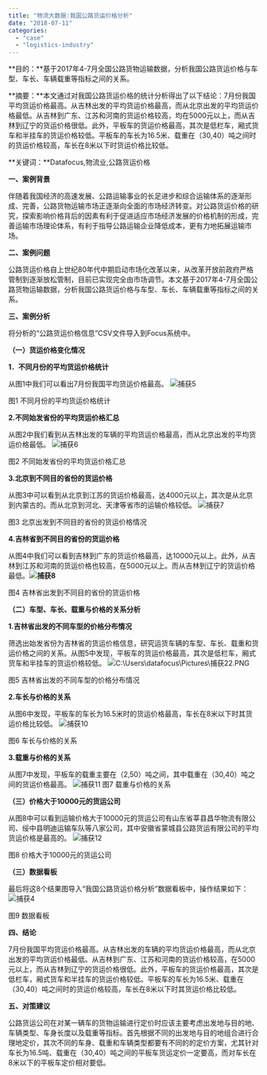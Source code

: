 ```yaml
---
title: "物流大数据:我国公路货运价格分析"
date: "2018-07-11"
categories: 
  - "case"
  - "logistics-industry"
---
```


**目的：**基于2017年4-7月全国公路货物运输数据，分析我国公路货运价格与车型、车长、车辆载重等指标之间的关系。

**摘要：**本文通过对我国公路货运价格的统计分析得出了以下结论：7月份我国平均货运价格最高。从吉林出发的平均货运价格最高，而从北京出发的平均货运价格最低。从吉林到广东、江苏和河南的货运价格较高，均在5000元以上，而从吉林到辽宁的货运价格很低。此外，平板车的货运价格最高，其次是低栏车，厢式货车和半挂车的货运价格较低。平板车的车长为16.5米、载重在（30,40）吨之间时的货运价格较高，车长在8米以下时货运价格比较低。

**关键词：**Datafocus,物流业,公路货运价格

**一、案例背景**

伴随着我国经济的高速发展、公路运输事业的长足进步和综合运输体系的逐渐形成、完善，公路货物运输市场正逐渐向全面的市场经济转变。对公路货运价格的研究，探索影响价格背后的因素有利于促进适应市场经济发展的价格机制的形成，完善运输市场理论体系，有利于指导公路运输企业降低成本，更有力地拓展运输市场。

**二、案例问题**

公路货运价格自上世纪80年代中期启动市场化改革以来，从改革开放前政府严格管制到逐渐放松管制，目前已实现完全由市场调节。本文基于2017年4-7月全国公路货物运输数据，分析我国公路货运价格与车型、车长、车辆载重等指标之间的关系。

**三、案例分析**

将分析的“公路货运价格信息”CSV文件导入到Focus系统中。

**（一）货运价格变化情况**

**1．不同月份的平均货运价格统计**

从图1中我们可以看出7月份我国平均货运价格最高。 ![捕获5](images/5.png)

图1 不同月份的平均货运价格统计

**2.不同始发省份的平均货运价格汇总**

从图2中我们看到从吉林出发的车辆的平均货运价格最高，而从北京出发的平均货运价格最低。 ![捕获6](images/6.png)

图2 不同始发省份的平均货运价格汇总

**3.北京到不同目的省份的货运价格**

从图3中可以看到从北京到江苏的货运价格最高，达4000元以上，其次是从北京到内蒙古的。而从北京到河北、天津等省市的运输价格较低。 ![捕获7](images/7.png)

图3 北京出发到不同目的省份的货运价格情况

**4.吉林省到不同目的省份的货运价格**

从图4中我们可以看到吉林到广东的货运价格最高，达10000元以上。此外，从吉林到江苏和河南的货运价格也较高，在5000元以上。而从吉林到辽宁的货运价格最低。**![捕获8](images/8.png)**

图4 吉林省出发到不同目的省份的货运价格

**（二）车型、车长、载重与价格的关系分析**

**1.吉林省出发的不同车型的价格分布情况**

筛选出始发省份为吉林省的货运价格信息，研究运货车辆的车型、车长、载重和货运价格之间的关系。从图5中发现，平板车的货运价格最高，其次是低栏车，厢式货车和半挂车的货运价格较低。 ![C:\Users\datafocus\Pictures\捕获22.PNG](images/c-users-datafocus-pictures-22-png.png)

图5 吉林省出发的不同车型的价格分布情况

**2.车长与价格的关系**

从图6中发现，平板车的车长为16.5米时的货运价格最高，车长在8米以下时其货运价格比较低。 ![捕获10](images/10.png)

图6 车长与价格的关系

**3.载重与价格的关系**

从图7中发现，平板车的载重主要在（2,50）吨之间，其中载重在（30,40）吨之间的货运价格最高。 ![捕获11](images/11-2.png) 图7 载重与价格的关系

**（三）价格大于10000元的货运公司**

从图8中可以看到运输价格大于10000元的货运公司有山东省莘县昌华物流有限公司、绥中县明迪运输车队等八家公司，其中安徽省蒙城县公路货运有限公司的平均货运价格是最高的。 ![捕获12](images/12.png)

图8 价格大于10000元的货运公司

**（三）数据看板**

最后将这8个结果图导入“我国公路货运价格分析”数据看板中，操作结果如下： ![捕获4](images/4.png)

图9 数据看板

**四、结论**

7月份我国平均货运价格最高。从吉林出发的车辆的平均货运价格最高，而从北京出发的平均货运价格最低。从吉林到广东、江苏和河南的货运价格较高，在5000元以上，而从吉林到辽宁的货运价格很低。此外，平板车的货运价格最高，其次是低栏车，厢式货车和半挂车的货运价格较低。平板车的车长为16.5米、载重在（30,40）吨之间时的货运价格较高，车长在8米以下时其货运价格比较低。

**五、对策建议**

公路货运公司在对某一辆车的货物运输进行定价时应该主要考虑出发地与目的地、车辆类型、车身长度以及载重等指标。首先根据不同的出发地与目的地组合进行合理地定价，其次不同的车身、载重和车辆类型都要有不同的的定价方案，尤其针对车长为16.5吨、载重在（30,40）吨之间的平板车货运定价一定要高，而对车长在8米以下的平板车定价相对要低。
